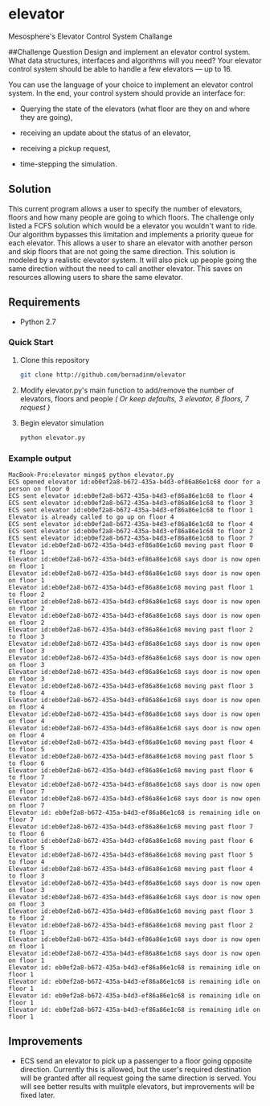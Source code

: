 # elevator
Mesosphere's Elevator Control System Challange


##Challenge Question
Design and implement an elevator control system. What data structures, interfaces and algorithms will you need? Your elevator control system should be able to handle a few elevators — up to 16.

You can use the language of your choice to implement an elevator control system. In the end, your control system should provide an interface for:

  * Querying the state of the elevators (what floor are they on and where they
    are going),

  * receiving an update about the status of an elevator,

  * receiving a pickup request,

  * time-stepping the simulation.

## Solution

This current program allows a user to specify the number of elevators, floors and how many people are going to which floors. The challenge only listed a FCFS solution which would be a elevator you wouldn't want to ride. Our algorithm bypasses this limitation and implements a priority queue for each elevator. This allows a user to share an elevator with another person and skip floors that are not going the same direction. This solution is modeled by a realistic elevator system. It will also pick up people going the same direction without the need to call another elevator. This saves on resources allowing users to share the same elevator. 

## Requirements

 * Python 2.7
 
### Quick Start

1. Clone this repository  

    ```bash
    git clone http://github.com/bernadinm/elevator 
    ```

2.  Modify elevator.py's main function to add/remove the number of elevators, floors and people
    *( Or keep defaults, 3 elevator, 8 floors, 7 request )*

3. Begin elevator simulation

   ```bash
   python elevator.py 
   ```

### Example output

```
MacBook-Pro:elevator mingo$ python elevator.py
ECS opened elevator id:eb0ef2a8-b672-435a-b4d3-ef86a86e1c68 door for a person on floor 0
ECS sent elevator id:eb0ef2a8-b672-435a-b4d3-ef86a86e1c68 to floor 4
ECS sent elevator id:eb0ef2a8-b672-435a-b4d3-ef86a86e1c68 to floor 3
ECS sent elevator id:eb0ef2a8-b672-435a-b4d3-ef86a86e1c68 to floor 1
Elevator is already called to go up on floor 4
ECS sent elevator id:eb0ef2a8-b672-435a-b4d3-ef86a86e1c68 to floor 4
ECS sent elevator id:eb0ef2a8-b672-435a-b4d3-ef86a86e1c68 to floor 2
ECS sent elevator id:eb0ef2a8-b672-435a-b4d3-ef86a86e1c68 to floor 7
Elevator id:eb0ef2a8-b672-435a-b4d3-ef86a86e1c68 moving past floor 0 to floor 1
Elevator id:eb0ef2a8-b672-435a-b4d3-ef86a86e1c68 says door is now open on floor 1
Elevator id:eb0ef2a8-b672-435a-b4d3-ef86a86e1c68 says door is now open on floor 1
Elevator id:eb0ef2a8-b672-435a-b4d3-ef86a86e1c68 moving past floor 1 to floor 2
Elevator id:eb0ef2a8-b672-435a-b4d3-ef86a86e1c68 says door is now open on floor 2
Elevator id:eb0ef2a8-b672-435a-b4d3-ef86a86e1c68 says door is now open on floor 2
Elevator id:eb0ef2a8-b672-435a-b4d3-ef86a86e1c68 moving past floor 2 to floor 3
Elevator id:eb0ef2a8-b672-435a-b4d3-ef86a86e1c68 says door is now open on floor 3
Elevator id:eb0ef2a8-b672-435a-b4d3-ef86a86e1c68 says door is now open on floor 3
Elevator id:eb0ef2a8-b672-435a-b4d3-ef86a86e1c68 says door is now open on floor 3
Elevator id:eb0ef2a8-b672-435a-b4d3-ef86a86e1c68 moving past floor 3 to floor 4
Elevator id:eb0ef2a8-b672-435a-b4d3-ef86a86e1c68 says door is now open on floor 4
Elevator id:eb0ef2a8-b672-435a-b4d3-ef86a86e1c68 says door is now open on floor 4
Elevator id:eb0ef2a8-b672-435a-b4d3-ef86a86e1c68 says door is now open on floor 4
Elevator id:eb0ef2a8-b672-435a-b4d3-ef86a86e1c68 moving past floor 4 to floor 5
Elevator id:eb0ef2a8-b672-435a-b4d3-ef86a86e1c68 moving past floor 5 to floor 6
Elevator id:eb0ef2a8-b672-435a-b4d3-ef86a86e1c68 moving past floor 6 to floor 7
Elevator id:eb0ef2a8-b672-435a-b4d3-ef86a86e1c68 says door is now open on floor 7
Elevator id:eb0ef2a8-b672-435a-b4d3-ef86a86e1c68 says door is now open on floor 7
Elevator id: eb0ef2a8-b672-435a-b4d3-ef86a86e1c68 is remaining idle on floor 7
Elevator id:eb0ef2a8-b672-435a-b4d3-ef86a86e1c68 moving past floor 7 to floor 6
Elevator id:eb0ef2a8-b672-435a-b4d3-ef86a86e1c68 moving past floor 6 to floor 5
Elevator id:eb0ef2a8-b672-435a-b4d3-ef86a86e1c68 moving past floor 5 to floor 4
Elevator id:eb0ef2a8-b672-435a-b4d3-ef86a86e1c68 moving past floor 4 to floor 3
Elevator id:eb0ef2a8-b672-435a-b4d3-ef86a86e1c68 says door is now open on floor 3
Elevator id:eb0ef2a8-b672-435a-b4d3-ef86a86e1c68 says door is now open on floor 3
Elevator id:eb0ef2a8-b672-435a-b4d3-ef86a86e1c68 moving past floor 3 to floor 2
Elevator id:eb0ef2a8-b672-435a-b4d3-ef86a86e1c68 moving past floor 2 to floor 1
Elevator id:eb0ef2a8-b672-435a-b4d3-ef86a86e1c68 says door is now open on floor 1
Elevator id:eb0ef2a8-b672-435a-b4d3-ef86a86e1c68 says door is now open on floor 1
Elevator id: eb0ef2a8-b672-435a-b4d3-ef86a86e1c68 is remaining idle on floor 1
Elevator id: eb0ef2a8-b672-435a-b4d3-ef86a86e1c68 is remaining idle on floor 1
Elevator id: eb0ef2a8-b672-435a-b4d3-ef86a86e1c68 is remaining idle on floor 1
Elevator id: eb0ef2a8-b672-435a-b4d3-ef86a86e1c68 is remaining idle on floor 1
```
## Improvements

* ECS send an elevator to pick up a passenger to a floor going opposite direction. Currently this is allowed, but the user's required destination will be granted after all request going the same direction is served. You will see better results with mulitple elevators, but improvements will be fixed later.
